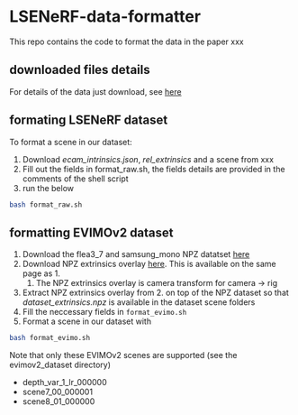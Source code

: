 # LSENeRF-data-formatter
This repo contains the code to format the data in the paper xxx

## downloaded files details
For details of the data just download, see [here](docs/scene-details.md)

## formating LSENeRF dataset
To format a scene in our dataset:
1. Download *ecam_intrinsics.json*, *rel_extrinsics* and a scene from xxx
2. Fill out the fields in format_raw.sh, the fields details are provided in the comments of the shell script
3. run the below
```bash
bash format_raw.sh
```

## formatting EVIMOv2 dataset
1. Download the flea3_7 and samsung_mono NPZ datatset [here](https://better-flow.github.io/evimo/download_evimo_2.html)
2. Download NPZ extrinsics overlay [here](https://better-flow.github.io/evimo/npz_extrinsics.zip). This is available on the same page as 1.
   1. The NPZ extrinsics overlay is camera transform for camera -> rig
3. Extract NPZ extrinsics overlay from 2. on top of the NPZ dataset so that *dataset_extrinsics.npz* is available in the dataset scene folders
4. Fill the neccessary fields in `format_evimo.sh`
5. Format a scene in our dataset with
```bash
bash format_evimo.sh
```
Note that only these EVIMOv2 scenes are supported (see the evimov2_dataset directory)
- depth_var_1_lr_000000
- scene7_00_000001
- scene8_01_000000
